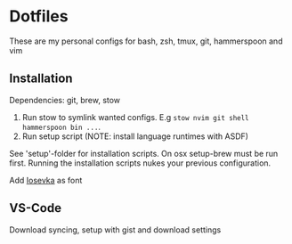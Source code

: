 # Dotfiles
These are my personal configs for bash, zsh, tmux, git, hammerspoon and vim

## Installation
Dependencies: git, brew, stow

1. Run stow to symlink wanted configs. E.g `stow nvim git shell hammerspoon bin ...`.
2. Run setup script (NOTE: install language runtimes with ASDF)

See 'setup'-folder for installation scripts. 
On osx setup-brew must be run first.
Running the installation scripts nukes your previous configuration.

Add [Iosevka](https://github.com/be5invis/Iosevka) as font

## VS-Code
Download syncing, setup with gist and download settings
